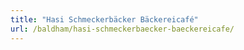 ```yaml
---
title: "Hasi Schmeckerbäcker Bäckereicafé"
url: /baldham/hasi-schmeckerbaecker-baeckereicafe/
---
```

